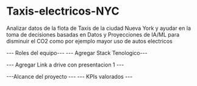 # Taxis-electricos-NYC
Analizar datos de la flota de Taxis de la ciudad Nueva York y ayudar en la toma de decisiones basadas en Datos y Proyecciones de IA/ML para disminuir el CO2 como por ejemplo mayor uso de autos electricos

--- Roles del equipo---
--- Agregar Stack Tenologico---

--- Agregar Link a drive con presentacion 1 ---

---Alcance del proyecto ---
--- KPIs valorados  ---
